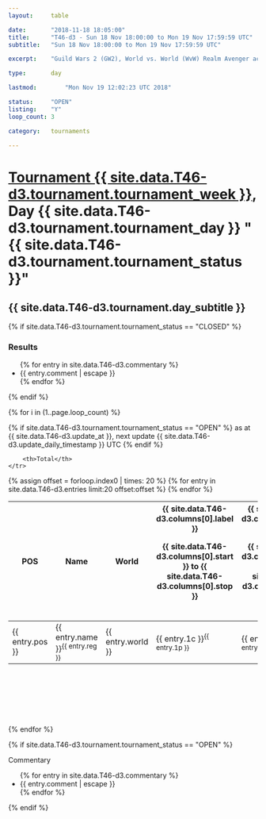 ```yaml
---
layout: 	table

date: 		"2018-11-18 18:05:00"
title: 		"T46-d3 - Sun 18 Nov 18:00:00 to Mon 19 Nov 17:59:59 UTC"
subtitle: 	"Sun 18 Nov 18:00:00 to Mon 19 Nov 17:59:59 UTC"

excerpt:    "Guild Wars 2 (GW2), World vs. World (WvW) Realm Avenger achivement Tournament. \"Every Kill Counts\""

type:       day

lastmod: 		"Mon Nov 19 12:02:23 UTC 2018"

status:     "OPEN"
listing:    "Y"
loop_count: 3

category: 	tournaments

---
```

<div class="table_header">
    <h1><a href="{{ site.data.T46-d3.tournament.week_url }}">Tournament {{ site.data.T46-d3.tournament.tournament_week }}</a>, Day {{ site.data.T46-d3.tournament.tournament_day }} "{{ site.data.T46-d3.tournament.tournament_status }}"</h1>
    <h2>{{ site.data.T46-d3.tournament.day_subtitle }}</h2> 
</div>

{% if site.data.T46-d3.tournament.tournament_status == "CLOSED" %} 
<div class="commentary">
  <h3>Results</h3>
  <ul>
    {% for entry in site.data.T46-d3.commentary %}
    <li class="commentary_list">{{ entry.comment | escape }}</li>
    {% endfor %}
  </ul>
</div>
{% endif %}


{% for i in (1..page.loop_count) %}

{% if site.data.T46-d3.tournament.tournament_status == "OPEN" %} 
<span class="table_nextupdate">as at {{ site.data.T46-d3.update_at }}, next update {{ site.data.T46-d3.update_daily_timestamp }} UTC</span> 
{% endif %}

<table class="day_table">
  <colgroup>
    <col style="width:18px">
    <col style="width:55px">
    <col style="width:55px">
    <col style="width:12px">
    <col style="width:12px">
    <col style="width:12px">
    <col style="width:12px">
    <col style="width:12px">
    <col style="width:12px">
    <col style="width:12px">
    <col style="width:12px">
    <col style="width:12px">
    <col style="width:12px">
    <col style="width:12px">
    <col style="width:12px">
    <col style="width:12px">
    <col style="width:12px">
    <col style="width:12px">
    <col style="width:12px">
    <col style="width:12px">
    <col style="width:12px">
    <col style="width:12px">
    <col style="width:12px">
    <col style="width:12px">
    <col style="width:12px">
    <col style="width:12px">
    <col style="width:12px">
    <col style="width:18px">
  </colgroup>  
  <thead>
    <tr>
        <th>POS</th>
        <th class="AlignLeft">Name</th>
        <th class="AlignLeft">World</th>

<th><div class="label">{{ site.data.T46-d3.columns[0].label }}<p class="onhover">{{ site.data.T46-d3.columns[0].start }} to {{ site.data.T46-d3.columns[0].stop }}</p></div>​</th>
<th><div class="label">{{ site.data.T46-d3.columns[1].label }}<p class="onhover">{{ site.data.T46-d3.columns[1].start }} to {{ site.data.T46-d3.columns[1].stop }}</p></div>​</th>
<th><div class="label">{{ site.data.T46-d3.columns[2].label }}<p class="onhover">{{ site.data.T46-d3.columns[2].start }} to {{ site.data.T46-d3.columns[2].stop }}</p></div>​</th>
<th><div class="label">{{ site.data.T46-d3.columns[3].label }}<p class="onhover">{{ site.data.T46-d3.columns[3].start }} to {{ site.data.T46-d3.columns[3].stop }}</p></div>​</th>
<th><div class="label">{{ site.data.T46-d3.columns[4].label }}<p class="onhover">{{ site.data.T46-d3.columns[4].start }} to {{ site.data.T46-d3.columns[4].stop }}</p></div>​</th>
<th><div class="label">{{ site.data.T46-d3.columns[5].label }}<p class="onhover">{{ site.data.T46-d3.columns[5].start }} to {{ site.data.T46-d3.columns[5].stop }}</p></div>​</th>
<th><div class="label">{{ site.data.T46-d3.columns[6].label }}<p class="onhover">{{ site.data.T46-d3.columns[6].start }} to {{ site.data.T46-d3.columns[6].stop }}</p></div>​</th>
<th><div class="label">{{ site.data.T46-d3.columns[7].label }}<p class="onhover">{{ site.data.T46-d3.columns[7].start }} to {{ site.data.T46-d3.columns[7].stop }}</p></div>​</th>
<th><div class="label">{{ site.data.T46-d3.columns[8].label }}<p class="onhover">{{ site.data.T46-d3.columns[8].start }} to {{ site.data.T46-d3.columns[8].stop }}</p></div>​</th>
<th><div class="label">{{ site.data.T46-d3.columns[9].label }}<p class="onhover">{{ site.data.T46-d3.columns[9].start }} to {{ site.data.T46-d3.columns[9].stop }}</p></div>​</th>
<th><div class="label">{{ site.data.T46-d3.columns[10].label }}<p class="onhover">{{ site.data.T46-d3.columns[10].start }} to {{ site.data.T46-d3.columns[10].stop }}</p></div>​</th>

<th><div class="label">{{ site.data.T46-d3.columns[11].label }}<p class="onhover">{{ site.data.T46-d3.columns[11].start }} to {{ site.data.T46-d3.columns[11].stop }}</p></div>​</th>
<th><div class="label">{{ site.data.T46-d3.columns[12].label }}<p class="onhover">{{ site.data.T46-d3.columns[12].start }} to {{ site.data.T46-d3.columns[12].stop }}</p></div>​</th>
<th><div class="label">{{ site.data.T46-d3.columns[13].label }}<p class="onhover">{{ site.data.T46-d3.columns[13].start }} to {{ site.data.T46-d3.columns[13].stop }}</p></div>​</th>
<th><div class="label">{{ site.data.T46-d3.columns[14].label }}<p class="onhover">{{ site.data.T46-d3.columns[14].start }} to {{ site.data.T46-d3.columns[14].stop }}</p></div>​</th>
<th><div class="label">{{ site.data.T46-d3.columns[15].label }}<p class="onhover">{{ site.data.T46-d3.columns[15].start }} to {{ site.data.T46-d3.columns[15].stop }}</p></div>​</th>
<th><div class="label">{{ site.data.T46-d3.columns[16].label }}<p class="onhover">{{ site.data.T46-d3.columns[16].start }} to {{ site.data.T46-d3.columns[16].stop }}</p></div>​</th>
<th><div class="label">{{ site.data.T46-d3.columns[17].label }}<p class="onhover">{{ site.data.T46-d3.columns[17].start }} to {{ site.data.T46-d3.columns[17].stop }}</p></div>​</th>
<th><div class="label">{{ site.data.T46-d3.columns[18].label }}<p class="onhover">{{ site.data.T46-d3.columns[18].start }} to {{ site.data.T46-d3.columns[18].stop }}</p></div>​</th>
<th><div class="label">{{ site.data.T46-d3.columns[19].label }}<p class="onhover">{{ site.data.T46-d3.columns[19].start }} to {{ site.data.T46-d3.columns[19].stop }}</p></div>​</th>
<th><div class="label">{{ site.data.T46-d3.columns[20].label }}<p class="onhover">{{ site.data.T46-d3.columns[20].start }} to {{ site.data.T46-d3.columns[20].stop }}</p></div>​</th>

<th><div class="label">{{ site.data.T46-d3.columns[21].label }}<p class="onhover">{{ site.data.T46-d3.columns[21].start }} to {{ site.data.T46-d3.columns[21].stop }}</p></div>​</th>
<th><div class="label">{{ site.data.T46-d3.columns[22].label }}<p class="onhover">{{ site.data.T46-d3.columns[22].start }} to {{ site.data.T46-d3.columns[22].stop }}</p></div>​</th>
<th><div class="label">{{ site.data.T46-d3.columns[23].label }}<p class="onhover">{{ site.data.T46-d3.columns[23].start }} to {{ site.data.T46-d3.columns[23].stop }}</p></div>​</th>

        <th>Total</th>
    </tr>
  </thead>
  {% assign offset = forloop.index0 | times: 20 %}
<tbody>
{% for entry in site.data.T46-d3.entries limit:20 offset:offset %}
  <tr>
    <td class="pl{{ entry.pos }}">{{ entry.pos }}</td>
    <td class="AlignLeft">{{ entry.name }}<sup>{{ entry.reg }}</sup></td>
    <td class="AlignLeft">{{ entry.world }}</td>
    <td class="pl{{ entry.1p }}">{{ entry.1c }}<sup>{{ entry.1p }}</sup></td>
    <td class="pl{{ entry.2p }}">{{ entry.2c }}<sup>{{ entry.2p }}</sup></td>
    <td class="pl{{ entry.3p }}">{{ entry.3c }}<sup>{{ entry.3p }}</sup></td>
    <td class="pl{{ entry.4p }}">{{ entry.4c }}<sup>{{ entry.4p }}</sup></td>
    <td class="pl{{ entry.5p }}">{{ entry.5c }}<sup>{{ entry.5p }}</sup></td>
    <td class="pl{{ entry.6p }}">{{ entry.6c }}<sup>{{ entry.6p }}</sup></td>
    <td class="pl{{ entry.7p }}">{{ entry.7c }}<sup>{{ entry.7p }}</sup></td>
    <td class="pl{{ entry.8p }}">{{ entry.8c }}<sup>{{ entry.8p }}</sup></td>
    <td class="pl{{ entry.9p }}">{{ entry.9c }}<sup>{{ entry.9p }}</sup></td>
    <td class="pl{{ entry.10p }}">{{ entry.10c }}<sup>{{ entry.10p }}</sup></td>
    <td class="pl{{ entry.11p }}">{{ entry.11c }}<sup>{{ entry.11p }}</sup></td>
    <td class="pl{{ entry.12p }}">{{ entry.12c }}<sup>{{ entry.12p }}</sup></td>
    <td class="pl{{ entry.13p }}">{{ entry.13c }}<sup>{{ entry.13p }}</sup></td>
    <td class="pl{{ entry.14p }}">{{ entry.14c }}<sup>{{ entry.14p }}</sup></td>
    <td class="pl{{ entry.15p }}">{{ entry.15c }}<sup>{{ entry.15p }}</sup></td>
    <td class="pl{{ entry.16p }}">{{ entry.16c }}<sup>{{ entry.16p }}</sup></td>
    <td class="pl{{ entry.17p }}">{{ entry.17c }}<sup>{{ entry.17p }}</sup></td>
    <td class="pl{{ entry.18p }}">{{ entry.18c }}<sup>{{ entry.18p }}</sup></td>
    <td class="pl{{ entry.19p }}">{{ entry.19c }}<sup>{{ entry.19p }}</sup></td>
    <td class="pl{{ entry.20p }}">{{ entry.20c }}<sup>{{ entry.20p }}</sup></td>
    <td class="pl{{ entry.21p }}">{{ entry.21c }}<sup>{{ entry.21p }}</sup></td>
    <td class="pl{{ entry.22p }}">{{ entry.22c }}<sup>{{ entry.22p }}</sup></td>
    <td class="pl{{ entry.23p }}">{{ entry.23c }}<sup>{{ entry.23p }}</sup></td>
    <td class="pl{{ entry.24p }}">{{ entry.24c }}<sup>{{ entry.24p }}</sup></td>
    <td>{{ entry.total }}</td>
  </tr>
{% endfor %}  
</tbody>
</table>
<div class="leaderboard">
  <script async src="//pagead2.googlesyndication.com/pagead/js/adsbygoogle.js"></script>
  <!-- 728x90 -->
  <ins class="adsbygoogle"
       style="display:inline-block;width:728px;height:90px"
       data-ad-client="ca-pub-3274917281288240"
       data-ad-slot="3870538733"></ins>
  <script>
  (adsbygoogle = window.adsbygoogle || []).push({});
  </script>    
</div>
<br />
{% endfor %}

{% if site.data.T46-d3.tournament.tournament_status == "OPEN" %} 
<div class="commentary">
  <span class="commentary_title">Commentary</span>
  <ul>
    {% for entry in site.data.T46-d3.commentary %}
    <li class="commentary_list">{{ entry.comment | escape }}</li>
    {% endfor %}
  </ul>
</div>
{% endif %}


